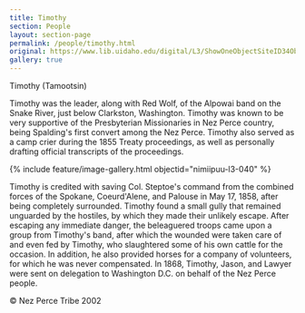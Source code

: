 ```yaml
---
title: Timothy
section: People
layout: section-page
permalink: /people/timothy.html
original: https://www.lib.uidaho.edu/digital/L3/ShowOneObjectSiteID34ObjectID223.html
gallery: true
---
```


Timothy (Tamootsin)

Timothy was the leader, along with Red Wolf, of the Alpowai band on the Snake River, just below Clarkston, Washington. Timothy was known to be very supportive of the Presbyterian Missionaries in Nez Perce country, being Spalding's first convert among the Nez Perce.
Timothy also served as a camp crier during the 1855 Treaty proceedings, as well as personally drafting official transcripts of the proceedings.

{% include feature/image-gallery.html objectid="nimiipuu-l3-040" %}

Timothy is credited with saving Col. Steptoe's command from the combined forces of the Spokane, Coeurd'Alene, and Palouse in May 17, 1858, after being completely surrounded. Timothy found a small gully that remained unguarded by the hostiles, by which they made their unlikely escape. After escaping any immediate danger, the beleaguered troops came upon a group from Timothy's band, after which the wounded were taken care of and even fed by Timothy, who slaughtered some of his own cattle for the occasion. In addition, he also provided horses for a company of volunteers, for which he was never compensated. In 1868, Timothy, Jason, and Lawyer were sent on delegation to Washington D.C. on behalf of the Nez Perce people.

© Nez Perce Tribe 2002